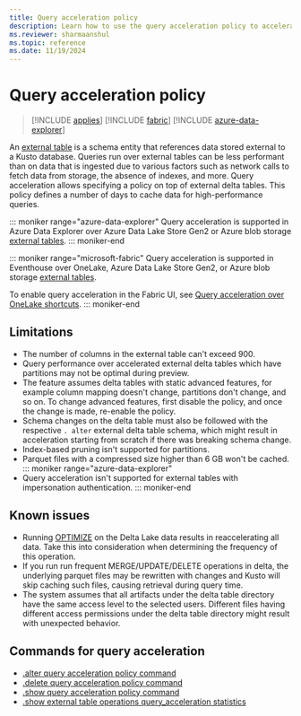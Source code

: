 ```yaml
---
title: Query acceleration policy
description: Learn how to use the query acceleration policy to accelerate queries over external delta tables.
ms.reviewer: sharmaanshul
ms.topic: reference
ms.date: 11/19/2024
---
```

# Query acceleration policy

> [!INCLUDE [applies](../includes/applies-to-version/applies.md)] [!INCLUDE [fabric](../includes/applies-to-version/fabric.md)] [!INCLUDE [azure-data-explorer](../includes/applies-to-version/azure-data-explorer.md)]

An [external table](../query/schema-entities/external-tables.md) is a schema entity that references data stored external to a Kusto database. Queries run over external tables can be less performant than on data that is ingested due to various factors such as network calls to fetch data from storage, the absence of indexes, and more. Query acceleration allows specifying a policy on top of external delta tables. This policy defines a number of days to cache data for high-performance queries.

::: moniker range="azure-data-explorer"
Query acceleration is supported in Azure Data Explorer over Azure Data Lake Store Gen2 or Azure blob storage [external tables](external-tables-azure-storage.md).
::: moniker-end

::: moniker range="microsoft-fabric"
Query acceleration is supported in Eventhouse over OneLake, Azure Data Lake Store Gen2, or Azure blob storage [external tables](/fabric/real-time-intelligence/onelake-shortcuts).

To enable query acceleration in the Fabric UI, see [Query acceleration over OneLake shortcuts](https://aka.ms/rti-query-acceleration).
::: moniker-end

## Limitations

* The number of columns in the external table can't exceed 900.
* Query performance over accelerated external delta tables which have partitions may not be optimal during preview.
* The feature assumes delta tables with static advanced features, for example column mapping doesn't change, partitions don't change, and so on. To change advanced features, first disable the policy, and once the change is made, re-enable the policy.
* Schema changes on the delta table must also be followed with the respective `. alter` external delta table schema, which might result in acceleration starting from scratch if there was breaking schema change.
* Index-based pruning isn't supported for partitions.
* Parquet files with a compressed size higher than 6 GB won't be cached.
::: moniker range="azure-data-explorer"
* Query acceleration isn't supported for external tables with impersonation authentication.
::: moniker-end

## Known issues

* Running [OPTIMIZE](/azure/databricks/sql/language-manual/delta-optimize) on the Delta Lake data results in reaccelerating all data. Take this into consideration when determining the frequency of this operation.
* If you run run frequent MERGE/UPDATE/DELETE operations in delta, the underlying parquet files may be rewritten with changes and Kusto will skip caching such files, causing retrieval during query time.
* The system assumes that all artifacts under the delta table directory have the same access level to the selected users. Different files having different access permissions under the delta table directory might result with unexpected behavior.

## Commands for query acceleration

* [.alter query acceleration policy command](alter-query-acceleration-policy-command.md)
* [.delete query acceleration policy command](delete-query-acceleration-policy-command.md)
* [.show query acceleration policy command](show-query-acceleration-policy-command.md)
* [.show external table operations query_acceleration statistics](show-external-table-operations-query-acceleration-statistics.md)
